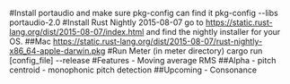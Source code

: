 #Install portaudio and make sure pkg-config can find it
	pkg-config --libs portaudio-2.0
#Install Rust Nightly 2015-08-07
    go to https://static.rust-lang.org/dist/2015-08-07/index.html and find the
    nightly installer for your OS.
##Mac
    https://static.rust-lang.org/dist/2015-08-07/rust-nightly-x86_64-apple-darwin.pkg
#Run Meter (in meter directory)
    cargo run [config_file] --release
#Features
    - Moving average RMS
##Alpha
    - pitch centroid
    - monophonic pitch detection
##Upcoming
    - Consonance
